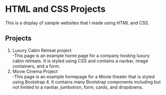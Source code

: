 # HTML and CSS Projects


This is a display of sample websites that I made using HTML and CSS.


## Projects

<ol>
 <li> Luxury Cabin Retreat project</li>
  -This page is an example home page for a company hosting luxury cabin retreats. It is styled using CSS and contains a navbar, image containers, and a form.
 <li> Movie Cinema Project</li>
  -This page is an example homepage for a Movie theater that is styled using Bootstrap 4. It contains many Bootstrap components including but not limited to a navbar, jumbotron, form, cards, and dropdowns.
</ol>
